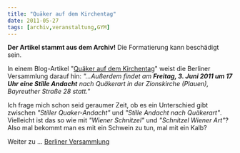 ```yaml
---
title: "Quäker auf dem Kirchentag"
date: 2011-05-27
tags: [archiv,veranstaltung,GYM]
---
```

**Der Artikel stammt aus dem Archiv!** Die Formatierung kann beschädigt sein.

In einem Blog-Artikel "<a href="http://quaekerberlin.wordpress.com/2011/05/27/quaker-auf-dem-kirchentag/">Quäker auf dem Kirchentag</a>" weist die Berliner Versammlung darauf hin: <i>"...Außerdem findet am <strong>Freitag, 3. Juni 2011 um 17 Uhr eine Stille Andacht</strong> nach Quäkerart in der Zionskirche (Plauen), Bayreuther Straße 28 statt."</i>
<!--break-->
Ich frage mich schon seid geraumer Zeit, ob es ein Unterschied gibt zwischen <i>"Stiller Quaker-Andacht"</i> und 
<i>"Stille Andacht nach Quäkerart"</i>. Vielleicht ist das so wie mit  <i>"Wiener Schnitzel"</i> und 
<i>"Schnitzel Wiener Art"</i>? Also mal bekommt man es mit ein Schwein zu tun, mal mit ein Kalb?

Weiter zu ... <a href="http://quaekerberlin.wordpress.com">Berliner Versammlung</a>

